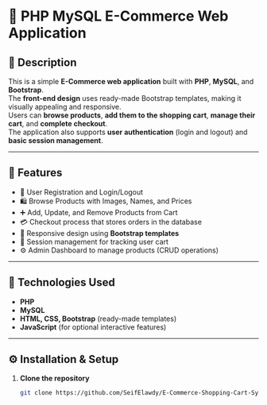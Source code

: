 # 🛒 PHP MySQL E-Commerce Web Application

## 📖 Description
This is a simple **E-Commerce web application** built with **PHP**, **MySQL**, and **Bootstrap**.  
The **front-end design** uses ready-made Bootstrap templates, making it visually appealing and responsive.  
Users can **browse products**, **add them to the shopping cart**, **manage their cart**, and **complete checkout**.  
The application also supports **user authentication** (login and logout) and **basic session management**.

---

## 🚀 Features
- 👤 User Registration and Login/Logout  
- 🛍️ Browse Products with Images, Names, and Prices  
- ➕ Add, Update, and Remove Products from Cart  
- 💳 Checkout process that stores orders in the database  
- 📱 Responsive design using **Bootstrap templates**  
- 🧠 Session management for tracking user cart  
- ⚙️ Admin Dashboard to manage products (CRUD operations)

---

## 🧰 Technologies Used
- **PHP**
- **MySQL**
- **HTML, CSS, Bootstrap** (ready-made templates)
- **JavaScript** (for optional interactive features)

---

## ⚙️ Installation & Setup

1. **Clone the repository**
   ```bash
   git clone https://github.com/SeifElawdy/E-Commerce-Shopping-Cart-System.git
